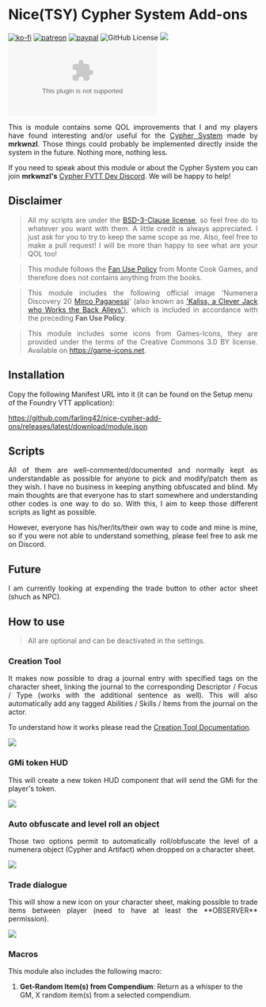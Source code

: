 # Nice(TSY) Cypher System Add-ons
[![ko-fi](https://img.shields.io/badge/Ko--Fi-farling-success)](https://ko-fi.com/farling)
[![patreon](https://img.shields.io/badge/Patreon-amusingtime-success)](https://patreon.com/amusingtime)
[![paypal](https://img.shields.io/badge/Paypal-farling-success)](https://paypal.me/farling)
![GitHub License](https://img.shields.io/github/license/farling42/nice-cypher-add-ons)
![](https://img.shields.io/badge/Foundry-v9-informational)
![Latest Release Download Count](https://img.shields.io/github/downloads/farling42/nice-cypher-add-ons/latest/module.zip)

<p align="justify">
This is module contains some QOL improvements that I and my players have found interesting and/or useful for the <a href="https://github.com/mrkwnzl/cyphersystem-foundryvtt">Cypher System</a> made by <strong>mrkwnzl</strong>.
Those things could probably be implemented directly inside the system in the future. Nothing more, nothing less.
</p>

<p align="justify">
If you need to speak about this module or about the Cypher System you can join <strong>mrkwnzl's</strong> <a href="https://discord.gg/C5zGgtyhwa">Cypher FVTT Dev Discord</a>. We will be happy to help!
</p>

## Disclaimer

> <p align="justify"> All my scripts are under the <a href="https://opensource.org/licenses/BSD-3-Clause">BSD-3-Clause license</a>, so feel free do to whatever you want with them. A little credit is always appreciated. I just ask for you to try to keep the same scope as me.
> Also, feel free to make a pull request! I will be more than happy to see what are your QOL too! </p>

> <p align="justify"> This module follows the <a href="https://www.montecookgames.com/fan-use-policy/">Fan Use Policy</a> from Monte Cook Games, and therefore does not contains anything from the books. </p>

> <p align="justify"> This module includes the following official image 'Numenera Discovery 20 <a href="https://artiglio.artstation.com/">Mirco Paganessi</a>' (also known as <a href="https://www.montecookgames.com/numenera-on-twitch-now-with-more-squicky-creatures/">'Kaliss, a Clever Jack who Works the Back Alleys'</a>), which is included in accordance with the preceding <b>Fan Use Policy</b>. </p>

> <p align="justify"> This module includes some icons from Games-Icons, they are provided under the terms of the Creative Commons 3.0 BY license. Available on <a href="https://game-icons.net">https://game-icons.net</a>. </p>

## Installation

Copy the following Manifest URL into it (it can be found on the Setup menu of the Foundry VTT application):

https://github.com/farling42/nice-cypher-add-ons/releases/latest/download/module.json

## Scripts

<p align="justify">
All of them are well-commented/documented and normally kept as understandable as possible for anyone to pick and modify/patch them as they wish.
I have no business in keeping anything obfuscated and blind. My main thoughts are that everyone has to start somewhere and understanding other codes is one way to do so. 
With this, I aim to keep those different scripts as light as possible.
</p>

<p align="justify">
However, everyone has his/her/its/their own way to code and mine is mine, so if you were not able to understand something, please feel free to ask me on Discord.
</p>

## Future

<p align="justify">
I am currently looking at expending the trade button to other actor sheet (shuch as NPC).
</p>

## How to use

> All are optional and can be deactivated in the settings.

### Creation Tool

<p align="justify">
It makes now possible to drag a journal entry with specified tags on the character sheet, linking the journal to the corresponding Descriptor / Focus / Type (works with the additional sentence as well). This will also automatically add any tagged Abilities / Skills / Items from the journal on the actor.

To understand how it works please read the <a href="https://github.com/farling42/nice-cypher-add-ons/blob/main/Creation_Tool.md">Creation Tool Documentation</a>.
</p>

![](https://raw.githubusercontent.com/farling42/nice-cypher-add-ons/master/screenshots/creation_tool.png)

### GMi token HUD

<p align="justify">
This will create a new token HUD component that will send the GMi for the player's token.
</p>

![](https://raw.githubusercontent.com/farling42/nice-cypher-add-ons/master/screenshots/gm_intrusion.png)

### Auto obfuscate and level roll an object

<p align="justify">
Those two options permit to automatically roll/obfuscate the level of a numenera object (Cypher and Artifact) when dropped on a character sheet.
</p>

![](https://raw.githubusercontent.com/farling42/nice-cypher-add-ons/master/screenshots/autorollobject.png)

### Trade dialogue

<p align="justify">
This will show a new icon on your character sheet, making possible to trade items between player (need to have at least the **OBSERVER** permission).
</p>

![](https://raw.githubusercontent.com/farling42/nice-cypher-add-ons/master/screenshots/tradebetweenplayer.png)

### Macros

This module also includes the following macro:

1. **Get-Random Item(s) from Compendium**: Return as a whisper to the GM, X random item(s) from a selected compendium.
